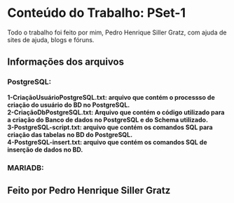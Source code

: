 # Conteúdo do Trabalho: PSet-1
Todo o trabalho foi feito por mim, Pedro Henrique Siller Gratz, com ajuda de sites de ajuda, blogs e fóruns.

## Informações dos arquivos
### PostgreSQL:
<b>1-CriaçãoUsuárioPostgreSQL.txt: arquivo que contém o processso de criação do usuário do BD no PostgreSQL.</b> <br>
<b>2-CriaçãoDbPostgreSQL.txt: Arquivo que contém o código utilizado para a criação do Banco de dados no PostgreSQL e do Schema utilizado.</b> <br>
<b>3-PostgreSQL-script.txt: arquivo que contém os comandos SQL para criação das tabelas no BD do PostgreSQL.<b> <br>
  <b>4-PostgreSQL-insert.txt: arquivo que contém os comandos SQL de inserção de dados no BD.</b> <br>
### MARIADB:

## Feito por Pedro Henrique Siller Gratz
